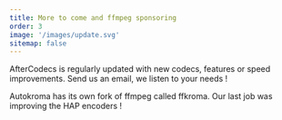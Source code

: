 ```yaml
---
title: More to come and ffmpeg sponsoring
order: 3
image: '/images/update.svg'
sitemap: false
---
```


AfterCodecs is regularly updated with new codecs, features or speed improvements. Send us an email, we listen to your needs !

Autokroma has its own fork of ffmpeg called ffkroma. Our last job was improving the HAP encoders !
